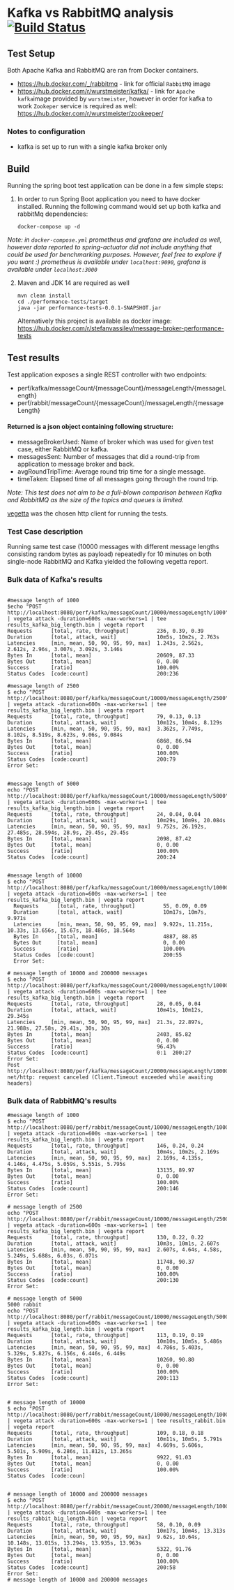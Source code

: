 # Kafka vs RabbitMQ analysis [![Build Status](https://travis-ci.com/stefanvassilev/message-broker-performance-tests.svg?branch=master)](https://travis-ci.com/stefanvassilev/message-broker-performance-tests)


## Test Setup 

Both Apache Kafka and RabbitMQ are ran from Docker containers. 
* https://hub.docker.com/_/rabbitmq - link for official `RabbitMQ` image
* https://hub.docker.com/r/wurstmeister/kafka/ - link for `Apache kafka`image provided by `wurstmeister`, 
however in order for kafka to work `Zookeper` service is required as well: https://hub.docker.com/r/wurstmeister/zookeeper/

### Notes to configuration

* kafka is set up to run with a single kafka broker only

## Build

Running the spring boot test application can be done in a few simple steps: 

1. In order to run Spring Boot application you need to have docker installed. 
Running the following command would set up both kafka and rabbitMq dependencies: 
    ```shell script
    docker-compose up -d
    ```
*Note: in `docker-compose.yml` prometheus and grafana are included as well, however data reported to spring-actuator
did not include anything that could be used for benchmarking purposes. However, feel free to explore if you want :) 
prometheus is available under `localhost:9090`,
grafana is available under `localhost:3000`*

   
2. Maven and JDK 14 are required as well
    ```shell script
    mvn clean install 
    cd ./performance-tests/target
    java -jar performance-tests-0.0.1-SNAPSHOT.jar
    ```
    Alternatively this project is available as docker image: https://hub.docker.com/r/stefanvassilev/message-broker-performance-tests

## Test results 

Test application exposes a single REST controller with two endpoints: 
* perf/kafka/messageCount/{messageCount}/messageLength/{messageLength}
* perf/rabbit/messageCount/{messageCount}/messageLength/{messageLength}

#### Returned is a json object containing following structure: 
* messageBrokerUsed: Name of broker which was used for given test case, either RabbitMQ or kafka.
* messagesSent: Number of messages that did a round-trip from application to message broker and back.
* avgRoundTripTime: Average round trip time for a single message.
* timeTaken: Elapsed time of all messages going through the round trip. 

*Note: This test does not aim to be a full-blown comparison between Kafka and RabbitMQ as the size of 
the topics and queues is limited.* 

[vegetta](https://github.com/tsenart/vegeta) was the chosen http client for running the tests. 
### Test Case description
Running same test case (10000 messages with different message lengths consisting random bytes as payload) repeatedly for 10 minutes on both single-node
RabbitMQ and Kafka yielded the following vegetta report.


### Bulk data of Kafka's results
```shell script

#message length of 1000 
$echo "POST http://localhost:8080/perf/kafka/messageCount/10000/messageLength/1000" | vegeta attack -duration=600s -max-workers=1 | tee results_kafka_big_length.bin | vegeta report
Requests      [total, rate, throughput]         236, 0.39, 0.39
Duration      [total, attack, wait]             10m5s, 10m2s, 2.763s
Latencies     [min, mean, 50, 90, 95, 99, max]  1.243s, 2.562s, 2.612s, 2.96s, 3.007s, 3.092s, 3.146s
Bytes In      [total, mean]                     20609, 87.33
Bytes Out     [total, mean]                     0, 0.00
Success       [ratio]                           100.00%
Status Codes  [code:count]                      200:236

#message length of 2500 
$ echo "POST http://localhost:8080/perf/kafka/messageCount/10000/messageLength/2500" | vegeta attack -duration=600s -max-workers=1 | tee results_kafka_big_length.bin | vegeta report
Requests      [total, rate, throughput]         79, 0.13, 0.13
Duration      [total, attack, wait]             10m12s, 10m4s, 8.129s
Latencies     [min, mean, 50, 90, 95, 99, max]  3.362s, 7.749s, 8.102s, 8.519s, 8.623s, 9.06s, 9.084s
Bytes In      [total, mean]                     6868, 86.94
Bytes Out     [total, mean]                     0, 0.00
Success       [ratio]                           100.00%
Status Codes  [code:count]                      200:79
Error Set:


#message length of 5000 
echo "POST http://localhost:8080/perf/kafka/messageCount/10000/messageLength/5000" | vegeta attack -duration=600s -max-workers=1 | tee results_kafka_big_length.bin | vegeta report
Requests      [total, rate, throughput]         24, 0.04, 0.04
Duration      [total, attack, wait]             10m29s, 10m9s, 20.084s
Latencies     [min, mean, 50, 90, 95, 99, max]  9.752s, 26.192s, 27.485s, 28.594s, 28.9s, 29.45s, 29.45s
Bytes In      [total, mean]                     2098, 87.42
Bytes Out     [total, mean]                     0, 0.00
Success       [ratio]                           100.00%
Status Codes  [code:count]                      200:24


#message length of 10000 
$ echo "POST http://localhost:8080/perf/kafka/messageCount/10000/messageLength/10000" | vegeta attack -duration=600s -max-workers=1 | tee results_kafka_big_length.bin | vegeta report
  Requests      [total, rate, throughput]         55, 0.09, 0.09
  Duration      [total, attack, wait]             10m17s, 10m7s, 9.971s
  Latencies     [min, mean, 50, 90, 95, 99, max]  9.922s, 11.215s, 10.33s, 13.656s, 15.67s, 18.486s, 18.564s
  Bytes In      [total, mean]                     4887, 88.85
  Bytes Out     [total, mean]                     0, 0.00
  Success       [ratio]                           100.00%
  Status Codes  [code:count]                      200:55
  Error Set:

# message length of 10000 and 200000 messages
$ echo "POST http://localhost:8080/perf/kafka/messageCount/20000/messageLength/10000" | vegeta attack -duration=600s -max-workers=1 | tee results_kafka_big_length.bin | vegeta report
Requests      [total, rate, throughput]         28, 0.05, 0.04
Duration      [total, attack, wait]             10m41s, 10m12s, 29.345s
Latencies     [min, mean, 50, 90, 95, 99, max]  21.3s, 22.897s, 21.988s, 27.58s, 29.41s, 30s, 30s
Bytes In      [total, mean]                     2403, 85.82
Bytes Out     [total, mean]                     0, 0.00
Success       [ratio]                           96.43%
Status Codes  [code:count]                      0:1  200:27
Error Set:
Post http://localhost:8080/perf/kafka/messageCount/20000/messageLength/10000: net/http: request canceled (Client.Timeout exceeded while awaiting headers)

```

### Bulk data of RabbitMQ's results
```shell script
#message length of 1000 
$ echo "POST http://localhost:8080/perf/rabbit/messageCount/10000/messageLength/1000" | vegeta attack -duration=600s -max-workers=1 | tee results_kafka_big_length.bin | vegeta report
Requests      [total, rate, throughput]         146, 0.24, 0.24
Duration      [total, attack, wait]             10m4s, 10m2s, 2.169s
Latencies     [min, mean, 50, 90, 95, 99, max]  2.169s, 4.135s, 4.146s, 4.475s, 5.059s, 5.551s, 5.795s
Bytes In      [total, mean]                     13135, 89.97
Bytes Out     [total, mean]                     0, 0.00
Success       [ratio]                           100.00%
Status Codes  [code:count]                      200:146
Error Set:

# message length of 2500
echo "POST http://localhost:8080/perf/rabbit/messageCount/10000/messageLength/2500" | vegeta attack -duration=600s -max-workers=1 | tee results_kafka_big_length.bin | vegeta report
Requests      [total, rate, throughput]         130, 0.22, 0.22
Duration      [total, attack, wait]             10m3s, 10m1s, 2.607s
Latencies     [min, mean, 50, 90, 95, 99, max]  2.607s, 4.64s, 4.58s, 5.249s, 5.688s, 6.03s, 6.071s
Bytes In      [total, mean]                     11748, 90.37
Bytes Out     [total, mean]                     0, 0.00
Success       [ratio]                           100.00%
Status Codes  [code:count]                      200:130
Error Set:

# message length of 5000
5000 rabbit
echo "POST http://localhost:8080/perf/rabbit/messageCount/10000/messageLength/5000" | vegeta attack -duration=600s -max-workers=1 | tee results_kafka_big_length.bin | vegeta report
Requests      [total, rate, throughput]         113, 0.19, 0.19
Duration      [total, attack, wait]             10m10s, 10m5s, 5.486s
Latencies     [min, mean, 50, 90, 95, 99, max]  4.786s, 5.403s, 5.329s, 5.827s, 6.156s, 6.446s, 6.449s
Bytes In      [total, mean]                     10260, 90.80
Bytes Out     [total, mean]                     0, 0.00
Success       [ratio]                           100.00%
Status Codes  [code:count]                      200:113
Error Set:
 

# message length of 10000 
$ echo "POST http://localhost:8080/perf/rabbit/messageCount/10000/messageLength/10000" | vegeta attack -duration=600s -max-workers=1 | tee results_rabbit.bin | vegeta report
Requests      [total, rate, throughput]         109, 0.18, 0.18
Duration      [total, attack, wait]             10m11s, 10m5s, 5.791s
Latencies     [min, mean, 50, 90, 95, 99, max]  4.669s, 5.606s, 5.501s, 5.909s, 6.286s, 11.812s, 13.265s
Bytes In      [total, mean]                     9922, 91.03
Bytes Out     [total, mean]                     0, 0.00
Success       [ratio]                           100.00%
Status Codes  [code:coun]


# message length of 10000 and 200000 messages
$ echo "POST http://localhost:8080/perf/rabbit/messageCount/20000/messageLength/10000" | vegeta attack -duration=600s -max-workers=1 | tee results_rabbit_big_length.bin | vegeta report
Requests      [total, rate, throughput]         58, 0.10, 0.09
Duration      [total, attack, wait]             10m17s, 10m4s, 13.313s
Latencies     [min, mean, 50, 90, 95, 99, max]  9.62s, 10.64s, 10.148s, 13.015s, 13.294s, 13.935s, 13.963s
Bytes In      [total, mean]                     5322, 91.76
Bytes Out     [total, mean]                     0, 0.00
Success       [ratio]                           100.00%
Status Codes  [code:count]                      200:58
Error Set:
# message length of 10000 and 200000 messages

```
